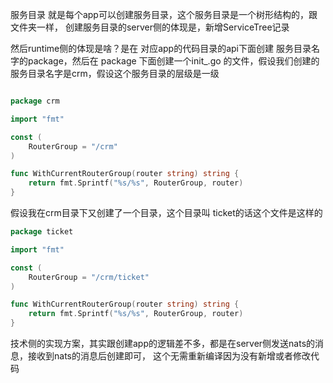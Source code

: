 服务目录 
就是每个app可以创建服务目录，这个服务目录是一个树形结构的，跟文件夹一样，
创建服务目录的server侧的体现是，新增ServiceTree记录


然后runtime侧的体现是啥？是在
对应app的代码目录的api下面创建 服务目录名字的package，然后在
package 下面创建一个init_.go 的文件，假设我们创建的服务目录名字是crm，假设这个服务目录的层级是一级
```go

package crm

import "fmt"

const (
	RouterGroup = "/crm"
)

func WithCurrentRouterGroup(router string) string {
	return fmt.Sprintf("%s/%s", RouterGroup, router)
}

```

假设我在crm目录下又创建了一个目录，这个目录叫 ticket的话这个文件是这样的


```go
package ticket

import "fmt"

const (
	RouterGroup = "/crm/ticket"
)

func WithCurrentRouterGroup(router string) string {
	return fmt.Sprintf("%s/%s", RouterGroup, router)
}
```


技术侧的实现方案，其实跟创建app的逻辑差不多，都是在server侧发送nats的消息，接收到nats的消息后创建即可，
这个无需重新编译因为没有新增或者修改代码
